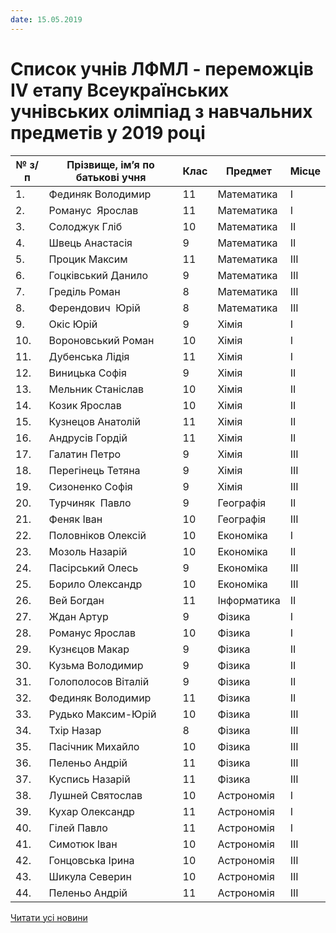 ```yaml
---
date: 15.05.2019
---
```

# Список учнів ЛФМЛ - переможців  ІV етапу Всеукраїнських учнівських олімпіад з навчальних предметів у 2019 році

| № з/п | Прізвище, ім’я по батькові учня | Клас |   Предмет   | Місце |
| ----- | ------------------------------- | ---- | ----------- | ----- |
|  1.   |        Фединяк Володимир        |  11  | Математика  |   I   |
|  2.   |        Романус  Ярослав         |  11  | Математика  |   I   |
|  3.   |          Солоджук Гліб          |  10  | Математика  |  II   |
|  4.   |         Швець Анастасія         |  9   | Математика  |  II   |
|  5.   |          Процик Максим          |  11  | Математика  |  III  |
|  6.   |       Гоцківський Данило        |  9   | Математика  |  III  |
|  7.   |          Греділь Роман          |  8   | Математика  |  III  |
|  8.   |        Ферендович  Юрій         |  8   | Математика  |  III  |
|  9.   |            Окіс Юрій            |  9   |    Хімія    |   I   |
|  10.  |       Вороновський Роман        |  10  |    Хімія    |   I   |
|  11.  |         Дубенська Лідія         |  11  |    Хімія    |   I   |
|  12.  |         Виницька Софія          |  9   |    Хімія    |  II   |
|  13.  |        Мельник Станіслав        |  10  |    Хімія    |  II   |
|  14.  |          Козик Ярослав          |  10  |    Хімія    |  II   |
|  15.  |        Кузнецов Анатолій        |  11  |    Хімія    |  II   |
|  16.  |         Андрусів Гордій         |  11  |    Хімія    |  II   |
|  17.  |          Галатин Петро          |  9   |    Хімія    |  III  |
|  18.  |        Перегінець Тетяна        |  9   |    Хімія    |  III  |
|  19.  |         Сизоненко Софія         |  9   |    Хімія    |  III  |
|  20.  |         Турчиняк  Павло         |  9   |  Географія  |  II   |
|  21.  |           Феняк Іван            |  10  |  Географія  |  III  |
|  22.  |       Половніков Олексій        |  10  |  Економіка  |   I   |
|  23.  |         Мозоль Назарій          |  10  |  Економіка  |  II   |
|  24.  |        Пасірський Олесь         |  9   |  Економіка  |  III  |
|  25.  |        Борило Олександр         |  10  |  Економіка  |  III  |
|  26.  |           Вей Богдан            |  11  | Інформатика |  II   |
|  27.  |           Ждан Артур            |  9   |   Фізика    |   I   |
|  28.  |         Романус Ярослав         |  10  |   Фізика    |   I   |
|  29.  |         Кузнєцов Макар          |  9   |   Фізика    |  II   |
|  30.  |        Кузьма Володимир         |  9   |   Фізика    |  II   |
|  31.  |       Голополосов Віталій       |  9   |   Фізика    |  II   |
|  32.  |        Фединяк Володимир        |  11  |   Фізика    |  II   |
|  33.  |       Рудько Максим-Юрій        |  10  |   Фізика    |  III  |
|  34.  |           Тхір Назар            |  8   |   Фізика    |  III  |
|  35.  |        Пасічник Михайло         |  10  |   Фізика    |  III  |
|  36.  |         Пеленьо Андрій          |  11  |   Фізика    |  III  |
|  37.  |         Куспись Назарій         |  11  |   Фізика    |  III  |
|  38.  |        Лушней Святослав         |  10  | Астрономія  |   I   |
|  39.  |         Кухар Олександр         |  11  | Астрономія  |   I   |
|  40.  |           Гілей Павло           |  11  | Астрономія  |   I   |
|  41.  |          Симотюк Іван           |  10  | Астрономія  |  III  |
|  42.  |        Гонцовська Ірина         |  10  | Астрономія  |  III  |
|  43.  |         Шикула Северин          |  10  | Астрономія  |  III  |
|  44.  |         Пеленьо Андрій          |  11  | Астрономія  |  III  |

[Читати усі новини](/news)

